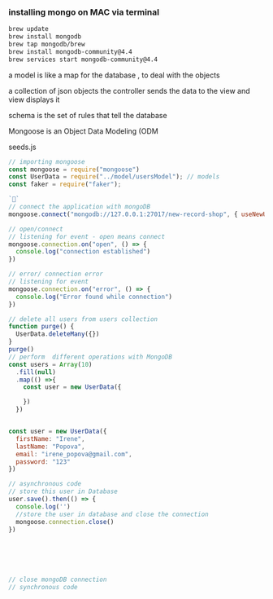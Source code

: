 ### installing mongo on MAC via terminal 

```bash
brew update 
brew install mongodb 
brew tap mongodb/brew 
brew install mongodb-community@4.4 
brew services start mongodb-community@4.4 

```
a model is like a map for the database , to deal with the objects 

a collection of json objects 
the controller sends the data to the view and view displays it 

schema is the set of rules that tell the database 

Mongoose is an Object Data Modeling (ODM

seeds.js
```js
// importing mongoose 
const mongoose = require("mongoose")
const UserData = require("../model/usersModel"); // models
const faker = require("faker");

``
// connect the application with mongoDB 
mongoose.connect("mongodb://127.0.0.1:27017/new-record-shop", { useNewUrlParser: true, useUnifiedTopology: true }, () => console.log("database connect"))

// open/connect 
// listening for event - open means connect 
mongoose.connection.on("open", () => {
  console.log("connection established")
})

// error/ connection error  
// listening for event 
mongoose.connection.on("error", () => {
  console.log("Error found while connection")
})

// delete all users from users collection 
function purge() {
  UserData.deleteMany({})
}
purge()
// perform  different operations with MongoDB
const users = Array(10)
  .fill(null)
  .map(() =>{
    const user = new UserData({

    })
  })


const user = new UserData({
  firstName: "Irene",
  lastName: "Popova",
  email: "irene_popova@gmail.com",
  password: "123"
})

// asynchronous code 
// store this user in Database
user.save().then(() => {
  console.log('')
  //store the user in database and close the connection
  mongoose.connection.close()
})






// close mongoDB connection 
// synchronous code 
```